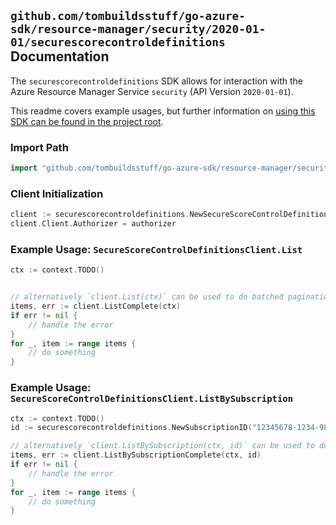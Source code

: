 
## `github.com/tombuildsstuff/go-azure-sdk/resource-manager/security/2020-01-01/securescorecontroldefinitions` Documentation

The `securescorecontroldefinitions` SDK allows for interaction with the Azure Resource Manager Service `security` (API Version `2020-01-01`).

This readme covers example usages, but further information on [using this SDK can be found in the project root](https://github.com/tombuildsstuff/go-azure-sdk/tree/main/docs).

### Import Path

```go
import "github.com/tombuildsstuff/go-azure-sdk/resource-manager/security/2020-01-01/securescorecontroldefinitions"
```


### Client Initialization

```go
client := securescorecontroldefinitions.NewSecureScoreControlDefinitionsClientWithBaseURI("https://management.azure.com")
client.Client.Authorizer = authorizer
```


### Example Usage: `SecureScoreControlDefinitionsClient.List`

```go
ctx := context.TODO()


// alternatively `client.List(ctx)` can be used to do batched pagination
items, err := client.ListComplete(ctx)
if err != nil {
	// handle the error
}
for _, item := range items {
	// do something
}
```


### Example Usage: `SecureScoreControlDefinitionsClient.ListBySubscription`

```go
ctx := context.TODO()
id := securescorecontroldefinitions.NewSubscriptionID("12345678-1234-9876-4563-123456789012")

// alternatively `client.ListBySubscription(ctx, id)` can be used to do batched pagination
items, err := client.ListBySubscriptionComplete(ctx, id)
if err != nil {
	// handle the error
}
for _, item := range items {
	// do something
}
```
